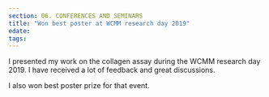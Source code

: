 ```yaml
---
section: 06. CONFERENCES AND SEMINARS
title: "Won best poster at WCMM research day 2019"
edate: 
tags:
---
```


I presented my work on the collagen assay during the WCMM research day 2019. I have received a lot of feedback and great discussions.

I also won best poster prize for that event.